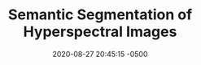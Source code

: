 ---
layout: post
title:  "Semantic Segmentation of Hyperspectral Images"
date:   2020-08-27 20:45:15 -0500
categories: jekyll update
---